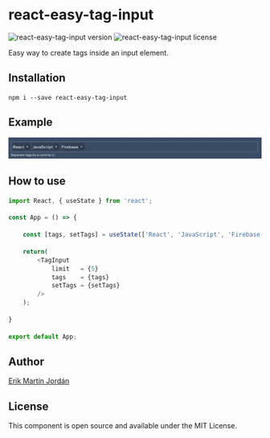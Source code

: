 # react-easy-tag-input

![react-easy-tag-input version](https://img.shields.io/npm/v/react-easy-tag-input)
![react-easy-tag-input license](https://img.shields.io/npm/l/react-easy-tag-input)

Easy way to create tags inside an input element.

## Installation

```
npm i --save react-easy-tag-input
```

## Example

![react-easy-tag-input](https://github.com/erikmartinjordan/react-easy-tag-input/blob/master/react-easy-tag-input.gif?raw=true)

## How to use

```javascript
import React, { useState } from 'react';

const App = () => {
    
    const [tags, setTags] = useState(['React', 'JavaScript', 'Firebase']);
    
    return(
        <TagInput
            limit   = {5}
            tags    = {tags}
            setTags = {setTags}
        />
    );
    
}

export default App;
```

## Author

[Erik Martín Jordán](https://erikmartinjordan.com)

## License

This component is open source and available under the MIT License.
